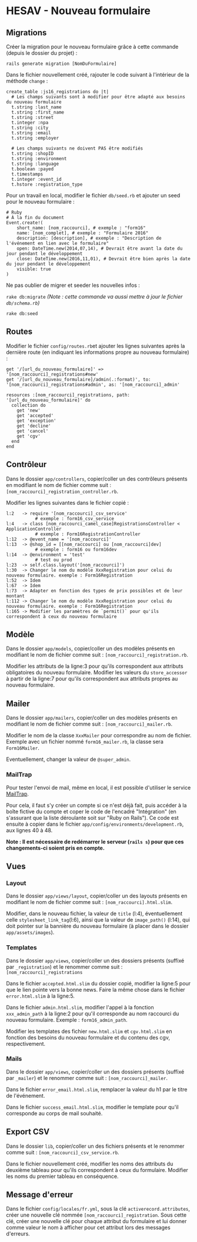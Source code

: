 # HESAV - Nouveau formulaire
## Migrations
Créer la migration pour le nouveau formulaire grâce à cette commande (depuis le dossier du projet) :

`rails generate migration [NomDuFormulaire]`

Dans le fichier nouvellement créé, rajouter le code suivant à l'intérieur de la méthode `change` :

```
create_table :js16_registrations do |t|
  # Les champs suivants sont à modifier pour être adapté aux besoins du nouveau formulaire
  t.string :last_name
  t.string :first_name
  t.string :street
  t.integer :npa
  t.string :city
  t.string :email
  t.string :employer
  
  # Les champs suivants ne doivent PAS être modifiés
  t.string :shopID
  t.string :environment
  t.string :language
  t.boolean :payed
  t.timestamps
  t.integer :event_id
  t.hstore :registration_type
```

Pour un travail en local, modifier le fichier `db/seed.rb` et ajouter un seed pour le nouveau formulaire :

```
# Ruby
# À la fin du document
Event.create!(
	short_name: [nom_raccourci], # exemple : "form16"
    name: [nom_complet], # exemple : "Formulaire 2016"
    description: [description], # exemple : "Description de l'événement en lien avec le formulaire"
    open: DateTime.new(2014,07,14), # Devrait être avant la date du jour pendant le développement
    close: DateTime.new(2016,11,01), # Devrait être bien après la date du jour pendant le développement
    visible: true
)
```
Ne pas oublier de migrer et seeder les nouvelles infos :

`rake db:migrate` _(Note : cette commande va aussi mettre à jour le fichier `db/schema.rb`)_

`rake db:seed`

## Routes
Modifier le fichier `config/routes.rb`et ajouter les lignes suivantes après la dernière route (en indiquant les informations propre au nouveau formulaire) :

```
get '/[url_du_nouveau_formulaire]' => '[nom_raccourci]_registrations#new'
get '/[url_du_nouveau_formulaire]/admin(.:format)', to: '[nom_raccourci]_registrations#admin', as: '[nom_raccourci]_admin'

resources :[nom_raccourci]_registrations, path: '[url_du_nouveau_formulaire]' do
  collection do
    get 'new'
    get 'accepted'
    get 'exception'
    get 'decline'
    get 'cancel'
    get 'cgv'
  end
end
```

## Contrôleur

Dans le dossier `app/controllers`, copier/coller un des contrôleurs présents en modifiant le nom de fichier comme suit : `[nom_raccourci]_registration_controller.rb`.

Modifier les lignes suivantes dans le fichier copié :

```
l:2   -> require '[nom_raccourci]_csv_service'
           # exemple : form16_csv_service
l:4   -> class [nom_raccourci_camel_case]RegistrationsController < ApplicationController
           # exemple : Form16RegistrationController
l:12  -> @event_name = '[nom_raccourci]'
l:13  -> @shop_id = [[nom_raccourci] ou [nom_raccourci]dev]
           # exemple : form16 ou form16dev
l:14  -> @environment = 'test'
           # test ou prod
l:23  -> self.class.layout('[nom_raccourci]')
l:30  -> Changer le nom du modèle XxxRegistration pour celui du nouveau formulaire. exemple : Form16Registration
l:52  -> Idem
l:67  -> Idem
l:73  -> Adapter en fonction des types de prix possibles et de leur montant
l:112 -> Changer le nom du modèle XxxRegistration pour celui du nouveau formulaire. exemple : Form16Registration
l:165 -> Modifier les paramètres de `permit()` pour qu'ils correspondent à ceux du nouveau formulaire
```
## Modèle

Dans le dossier `app/models`, copier/coller un des modèles présents en modifiant le nom de fichier comme suit : `[nom_raccourci]_registration.rb`.

Modifier les attributs de la ligne:3 pour qu'ils correspondent aux attributs obligatoires du nouveau formulaire.
Modifier les valeurs du `store_accessor` à partir de la ligne:7 pour qu'ils correspondent aux attributs propres au nouveau formulaire.

## Mailer

Dans le dossier `app/mailers`, copier/coller un des modèles présents en modifiant le nom de fichier comme suit : `[nom_raccourci]_mailer.rb`.

Modifier le nom de la classe `XxxMailer` pour correspondre au nom de fichier. Exemple avec un fichier nommé `form16_mailer.rb`, la classe sera `Form16Mailer`.

Eventuellement, changer la valeur de `@super_admin`.

### MailTrap

Pour tester l'envoi de mail, même en local, il est possible d'utiliser le service [MailTrap](https://mailtrap.io/).

Pour cela, il faut s'y créer un compte si ce n'est déjà fait, puis accéder à la boîte fictive du compte et coper le code de l'encadré "Intégration" (en s'assurant que la liste déroulante soit sur "Ruby on Rails"). Ce code est ensuite à copier dans le fichier `app/config/environments/development.rb`, aux lignes 40 à 48.

**Note : Il est nécessaire de redémarrer le serveur (`rails s`) pour que ces changements-ci soient pris en compte.**

## Vues

### Layout

Dans le dossier `app/views/layout`, copier/coller un des layouts présents en modifiant le nom de fichier comme suit : `[nom_raccourci].html.slim`.

Modifier, dans le nouveau fichier, la valeur de `title` (l:4), éventuellement celle `stylesheet_link_tag`(l:6), ainsi que la valeur de `image_path()` (l:14), qui doit pointer sur la bannière du nouveau formulaire (à placer dans le dossier `app/assets/images`).

### Templates

Dans le dossier `app/views`, copier/coller un des dossiers présents (suffixé par `_registration`) et le renommer comme suit : `[nom_raccourci]_registrations`

Dans le fichier `accepted.html.slim` du dossier copié, modifier la ligne:5 pour que le lien pointe vers la bonne news. Faire la même chose dans le fichier `error.html.slim` à la ligne:5.

Dans le fichier `admin.html.slim`, modifier l'appel à la fonction `xxx_admin_path` à la ligne:2 pour qu'il corresponde au nom raccourci du nouveau formulaire. Exemple : `form16_admin_path`.

Modifier les templates des fichier `new.html.slim` et `cgv.html.slim` en fonction des besoins du nouveau formulaire et du contenu des cgv, respectivement.

### Mails

Dans le dossier `app/views`, copier/coller un des dossiers présents (suffixé par `_mailer`) et le renommer comme suit : `[nom_raccourci]_mailer`.

Dans le fichier `error_email.html.slim`, remplacer la valeur du h1 par le titre de l'événement.

Dans le fichier `success_email.html.slim`, modifier le template pour qu'il corresponde au corps de mail souhaité.

## Export CSV

Dans le dossier `lib`, copier/coller un des fichiers présents et le renommer comme suit : `[nom_raccourci]_csv_service.rb`.

Dans le fichier nouvellement créé, modifier les noms des attributs du deuxième tableau pour qu'ils correspondent à ceux du formulaire. Modifier les noms du premier tableau en conséquence.

## Message d'erreur

Dans le fichier `config/locales/fr.yml`, sous la clé `activerecord.attributes`, créer une nouvelle clé nommée `[nom_raccourci]_registration`. Sous cette clé, créer une nouvelle clé pour chaque attribut du formulaire et lui donner comme valeur le nom à afficher pour cet attribut lors des messages d'erreurs.
